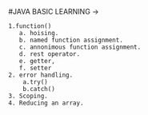 #JAVA BASIC LEARNING ->

    1.function()
       a. hoising.
       b. named function assignment.
       c. annonimous function assignment.
       d. rest operator.
       e. getter,
       f. setter
    2. error handling.
        a.try()
        b.catch()
    3. Scoping.
    4. Reducing an array.